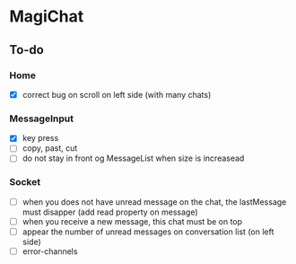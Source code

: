 # MagiChat


## To-do

### Home
- [x] correct bug on scroll on left side (with many chats)

### MessageInput
- [x] key press
- [ ] copy, past, cut
- [ ] do not stay in front og MessageList when size is increasead

### Socket
- [ ] when you does not have unread message on the chat, the lastMessage must disapper (add read property on message)
- [ ] when you receive a new message, this chat must be on top
- [ ] appear the number of unread messages on conversation list (on left side)
- [ ] error-channels
